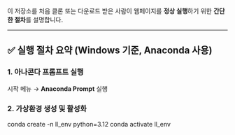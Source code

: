 이 저장소를 처음 클론 또는 다운로드 받은 사람이 웹페이지를 **정상 실행**하기 위한 **간단한 절차**를 설명합니다.

---

## ✅ 실행 절차 요약 (Windows 기준, Anaconda 사용)

### 1. 아나콘다 프롬프트 실행
시작 메뉴 → **Anaconda Prompt** 실행


### 2. 가상환경 생성 및 활성화
conda create -n ll_env python=3.12
conda activate ll_env
